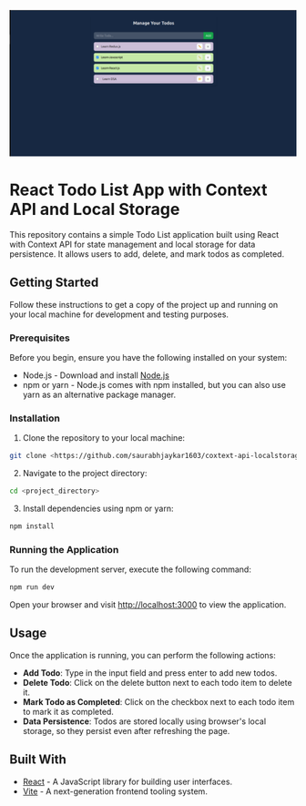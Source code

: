 ![Todo App Preview](src/assets/todo_app_preview..png)
# React Todo List App with Context API and Local Storage

This repository contains a simple Todo List application built using React with Context API for state management and local storage for data persistence. It allows users to add, delete, and mark todos as completed.

## Getting Started

Follow these instructions to get a copy of the project up and running on your local machine for development and testing purposes.

### Prerequisites

Before you begin, ensure you have the following installed on your system:

- Node.js - Download and install [Node.js](https://nodejs.org/en/download/)
- npm or yarn - Node.js comes with npm installed, but you can also use yarn as an alternative package manager. 
### Installation

1. Clone the repository to your local machine:

```bash
git clone <https://github.com/saurabhjaykar1603/coxtext-api-localstorage-todos.git>
```

2. Navigate to the project directory:

```bash
cd <project_directory>
```

3. Install dependencies using npm or yarn:

```bash
npm install
```


### Running the Application

To run the development server, execute the following command:

```bash
npm run dev
```


Open your browser and visit [http://localhost:3000](http://localhost:3000) to view the application.

## Usage

Once the application is running, you can perform the following actions:

- **Add Todo**: Type in the input field and press enter to add new todos.
- **Delete Todo**: Click on the delete button next to each todo item to delete it.
- **Mark Todo as Completed**: Click on the checkbox next to each todo item to mark it as completed.
- **Data Persistence**: Todos are stored locally using browser's local storage, so they persist even after refreshing the page.


## Built With

- [React](https://reactjs.org/) - A JavaScript library for building user interfaces.
- [Vite](https://vitejs.dev/) - A next-generation frontend tooling system.